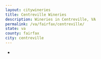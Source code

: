 ```yaml
---
layout: citywineries
title: Centreville Wineries
description: Wineries in Centreville, VA
permalink: /va/fairfax/centreville/
state: va
county: fairfax
city: centreville
---
```

-
